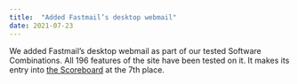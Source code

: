 ```yaml
---
title:  "Added Fastmail’s desktop webmail"
date: 2021-07-23
---
```


We added Fastmail’s desktop webmail as part of our tested Software Combinations. All 196 features of the site have been tested on it. It makes its entry into [the Scoreboard](/scoreboard/) at the 7th place.